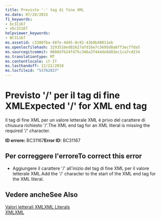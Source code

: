 ```yaml
---
title: Previsto '-' tag di fine XML
ms.date: 07/20/2015
f1_keywords:
- bc31167
- vbc31167
helpviewer_keywords:
- BC31167
ms.assetid: c3380fba-48fe-4d45-8c92-43b0b48011eb
ms.openlocfilehash: 329351bed02627afd16e7c5695d8a8ff3ecffda5
ms.sourcegitcommit: 0888d7b24f475c346a3f444de8d83ec1ca7cd234
ms.translationtype: MT
ms.contentlocale: it-IT
ms.lasthandoff: 12/22/2018
ms.locfileid: "53762837"
---
```

# <a name="expected--for-xml-end-tag"></a><span data-ttu-id="5df37-102">Previsto '/' per il tag di fine XML</span><span class="sxs-lookup"><span data-stu-id="5df37-102">Expected '/' for XML end tag</span></span>
<span data-ttu-id="5df37-103">Il tag di fine XML per un valore letterale XML è privo del carattere di chiusura richiesto '/'.</span><span class="sxs-lookup"><span data-stu-id="5df37-103">The XML end tag for an XML literal is missing the required '/' character.</span></span>  
  
 <span data-ttu-id="5df37-104">**ID errore:** BC31167</span><span class="sxs-lookup"><span data-stu-id="5df37-104">**Error ID:** BC31167</span></span>  
  
## <a name="to-correct-this-error"></a><span data-ttu-id="5df37-105">Per correggere l'errore</span><span class="sxs-lookup"><span data-stu-id="5df37-105">To correct this error</span></span>  
  
-   <span data-ttu-id="5df37-106">Aggiungere il carattere '/' all'inizio del tag di fine XML per il valore letterale XML.</span><span class="sxs-lookup"><span data-stu-id="5df37-106">Add the '/' character to the start of the XML end tag for the XML literal.</span></span>  
  
## <a name="see-also"></a><span data-ttu-id="5df37-107">Vedere anche</span><span class="sxs-lookup"><span data-stu-id="5df37-107">See Also</span></span>  
 [<span data-ttu-id="5df37-108">Valori letterali XML</span><span class="sxs-lookup"><span data-stu-id="5df37-108">XML Literals</span></span>](../../visual-basic/language-reference/xml-literals/index.md)  
 [<span data-ttu-id="5df37-109">XML</span><span class="sxs-lookup"><span data-stu-id="5df37-109">XML</span></span>](../../visual-basic/programming-guide/language-features/xml/index.md)
